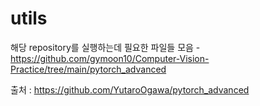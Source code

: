 # utils


해당 repository를 실행하는데 필요한 파일들 모음 - https://github.com/gymoon10/Computer-Vision-Practice/tree/main/pytorch_advanced

출처 : https://github.com/YutaroOgawa/pytorch_advanced

